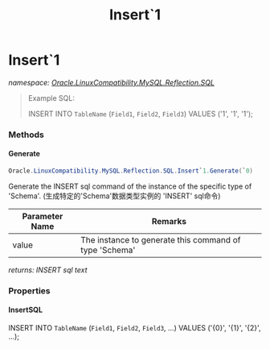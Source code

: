 ﻿---
title: Insert`1
---

# Insert`1
_namespace: [Oracle.LinuxCompatibility.MySQL.Reflection.SQL](N-Oracle.LinuxCompatibility.MySQL.Reflection.SQL.html)_



> 
>  Example SQL:
>  
>  INSERT INTO `TableName` (`Field1`, `Field2`, `Field3`) VALUES ('1', '1', '1');
>  


### Methods

#### Generate
```csharp
Oracle.LinuxCompatibility.MySQL.Reflection.SQL.Insert`1.Generate(`0)
```
Generate the INSERT sql command of the instance of the specific type of 'Schema'.
 (生成特定的'Schema'数据类型实例的 'INSERT' sql命令)

|Parameter Name|Remarks|
|--------------|-------|
|value|The instance to generate this command of type 'Schema'|

_returns: INSERT sql text_


### Properties

#### InsertSQL
INSERT INTO `TableName` (`Field1`, `Field2`, `Field3`, ...) VALUES ('{0}', '{1}', '{2}', ...);
